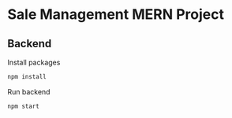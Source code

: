 # Sale Management MERN Project

## Backend

Install packages

```bash
npm install
```
Run backend

```bash
npm start
```